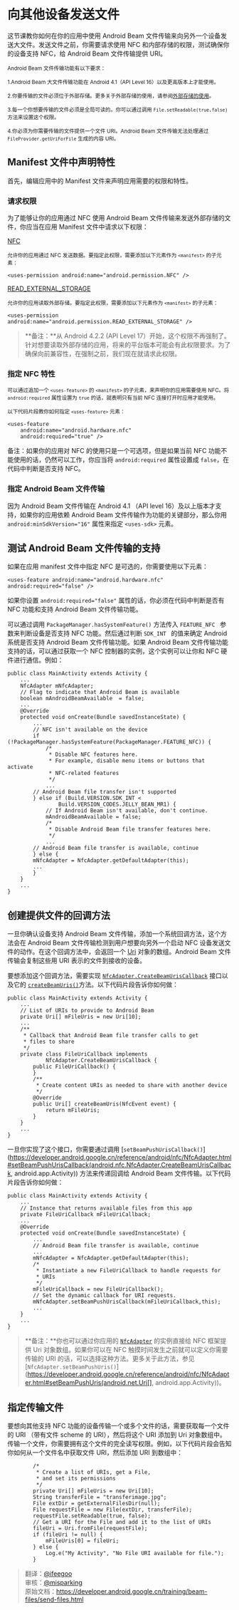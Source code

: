 # 向其他设备发送文件

这节课教你如何在你的应用中使用 Android Beam 文件传输来向另外一个设备发送大文件。发送文件之前，你需要请求使用 NFC 和内部存储的权限，测试确保你的设备支持 NFC，给 Android Beam 文件传输提供 URI。

<small>Android Beam 文件传输功能有以下要求：</small>

<small>1.Android Beam 大文件传输功能在 Android 4.1（API Level 16）以及更高版本上才能使用。</small>

<small>2.你要传输的文件必须位于外部存储。更多关于外部存储的使用，请参阅[外部存储的使用](https://developer.android.google.cn/guide/topics/data/data-storage.html#filesExternal)。</small>

<small>3.每一个你想要传输的文件必须是全局可读的。你可以通过调用 `File.setReadable(true,false)` 方法来设置这个权限。</small>

<small>4.你必须为你需要传输的文件提供一个文件 URI。Android Beam 文件传输无法处理通过 `FileProvider.getUriForFile` 生成的内容 URI。</small>

## Manifest 文件中声明特性

首先，编辑应用中的 Manifest 文件来声明应用需要的权限和特性。

### 请求权限

为了能够让你的应用通过 NFC 使用 Android Beam 文件传输来发送外部存储的文件，你应当在应用 Manifest 文件中请求以下权限：

[NFC](https://developer.android.google.cn/reference/android/Manifest.permission.html#NFC)

<small>允许你的应用通过 NFC 发送数据。要指定此权限，需要添加以下元素作为 `<manifest>` 的子元素：</small>

```
<uses-permission android:name="android.permission.NFC" />
```

[READ\_EXTERNAL\_STORAGE](https://developer.android.google.cn/reference/android/Manifest.permission.html#READ_EXTERNAL_STORAGE)

<small>允许你的应用读取外部存储。要指定此权限，需要添加以下元素作为 `<manifest>` 的子元素：</small>

```
<uses-permission android:name="android.permission.READ_EXTERNAL_STORAGE" />
```

>**备注：**从 Android 4.2.2 (API Level 17）开始，这个权限不再强制了。针对想要读取外部存储的应用，将来的平台版本可能会有此权限要求。为了确保向前兼容性，在强制之前，我们现在就请求此权限。


### 指定 NFC 特性

<small>可以通过追加一个 `<uses-feature>` 的 `<manifest>` 的子元素，来声明你的应用需要使用 NFC。将 `android:required` 属性设置为 `true` 的话，就表明只有当前 NFC 连接打开时应用才能使用。</small>

<small>以下代码片段教你如何指定 `<uses-feature>` 元素：</small>

```
<uses-feature
    android:name="android.hardware.nfc"
    android:required="true" />
```

备注：如果你的应用对 NFC 的使用只是一个可选项，但是如果当前 NFC 功能不能使用的话，仍然可以工作，你应当将 `android:required` 属性设置成 `false`，在代码中判断是否支持 NFC。

### 指定 Android Beam 文件传输

因为 Android Beam 文件传输在 Android 4.1 （API level 16）及以上版本才支持，如果你的应用依赖 Android Beam 文件传输作为功能的关键部分，那么你用 `android:minSdkVersion="16"` 属性来指定 `<uses-sdk>` 元素。

## 测试 Android Beam 文件传输的支持

如果在应用 manifest 文件中指定 NFC 是可选的，你需要使用以下元素：

```
<uses-feature android:name="android.hardware.nfc" android:required="false" />
```

如果你设置 `android:required="false"` 属性的话，你必须在代码中判断是否有 NFC 功能和支持 Android Beam 文件传输功能。

可以通过调用 `PackageManager.hasSystemFeature()` 方法传入 `FEATURE_NFC ` 参数来判断设备是否支持 NFC 功能。然后通过判断 `SDK_INT ` 的值来确定 Android 系统是否支持 Android Beam 文件传输功能。如果 Android Beam 文件传输功能支持的话，可以通过获取一个 NFC 控制器的实例，这个实例可以让你和 NFC 硬件进行通信。例如：

```
public class MainActivity extends Activity {
    ...
    NfcAdapter mNfcAdapter;
    // Flag to indicate that Android Beam is available
    boolean mAndroidBeamAvailable  = false;
    ...
    @Override
    protected void onCreate(Bundle savedInstanceState) {
        ...
        // NFC isn't available on the device
        if (!PackageManager.hasSystemFeature(PackageManager.FEATURE_NFC)) {
            /*
             * Disable NFC features here.
             * For example, disable menu items or buttons that activate
             * NFC-related features
             */
            ...
        // Android Beam file transfer isn't supported
        } else if (Build.VERSION.SDK_INT <
                Build.VERSION_CODES.JELLY_BEAN_MR1) {
            // If Android Beam isn't available, don't continue.
            mAndroidBeamAvailable = false;
            /*
             * Disable Android Beam file transfer features here.
             */
            ...
        // Android Beam file transfer is available, continue
        } else {
        mNfcAdapter = NfcAdapter.getDefaultAdapter(this);
        ...
        }
    }
    ...
}
```

## 创建提供文件的回调方法

一旦你确认设备支持 Android Beam 文件传输，添加一个系统回调方法，这个方法会在 Android Beam 文件传输检测到用户想要向另外一个启动 NFC 设备发送文件的动作。在这个回调方法中，会返回一个 [Uri](https://developer.android.google.cn/reference/android/net/Uri.html) 对象的数组。Android Beam 文件传输会复制这些用 URI 表示的文件到接收的设备。

要想添加这个回调方法，需要实现 [`NfcAdapter.CreateBeamUrisCallback`](https://developer.android.google.cn/reference/android/nfc/NfcAdapter.CreateBeamUrisCallback.html) 接口以及它的 [`createBeamUris()`](https://developer.android.google.cn/reference/android/nfc/NfcAdapter.CreateBeamUrisCallback.html#createBeamUris(android.nfc.NfcEvent))方法。以下代码片段告诉你如何做：

```
public class MainActivity extends Activity {
    ...
    // List of URIs to provide to Android Beam
    private Uri[] mFileUris = new Uri[10];
    ...
    /**
     * Callback that Android Beam file transfer calls to get
     * files to share
     */
    private class FileUriCallback implements
            NfcAdapter.CreateBeamUrisCallback {
        public FileUriCallback() {
        }
        /**
         * Create content URIs as needed to share with another device
         */
        @Override
        public Uri[] createBeamUris(NfcEvent event) {
            return mFileUris;
        }
    }
    ...
}
```

一旦你实现了这个接口，你需要通过调用 [`setBeamPushUrisCallback()`](https://developer.android.google.cn/reference/android/nfc/NfcAdapter.html#setBeamPushUrisCallback(android.nfc.NfcAdapter.CreateBeamUrisCallback, android.app.Activity)) 方法来传递回调给 Android Beam 文件传输。以下代码片段告诉你如何做：

```
public class MainActivity extends Activity {
    ...
    // Instance that returns available files from this app
    private FileUriCallback mFileUriCallback;
    ...
    @Override
    protected void onCreate(Bundle savedInstanceState) {
        ...
        // Android Beam file transfer is available, continue
        ...
        mNfcAdapter = NfcAdapter.getDefaultAdapter(this);
        /*
         * Instantiate a new FileUriCallback to handle requests for
         * URIs
         */
        mFileUriCallback = new FileUriCallback();
        // Set the dynamic callback for URI requests.
        mNfcAdapter.setBeamPushUrisCallback(mFileUriCallback,this);
        ...
    }
    ...
}
```

>**备注：**你也可以通过你应用的 [`NfcAdapter`](https://developer.android.google.cn/reference/android/nfc/NfcAdapter.html) 的实例直接给 NFC 框架提供 Uri 对象数组。如果你可以在 NFC 触摸时间发生之前就可以定义你需要传输的 URI 的话，可以选择这种方法。更多关于此方法，参见 [`NfcAdapter.setBeamPushUris()`](https://developer.android.google.cn/reference/android/nfc/NfcAdapter.html#setBeamPushUris(android.net.Uri[], android.app.Activity))。

## 指定传输文件

要想向其他支持 NFC 功能的设备传输一个或多个文件的话，需要获取每一个文件的 URI （带有文件 scheme 的 URI），然后将这个 URI 添加到 Uri 对象数组中。传输一个文件，你需要拥有这个文件的完全读写权限。例如，以下代码片段会告知你如何从一个文件名中获取文件 URI，然后添加 URI 到数组中：

```
        /*
         * Create a list of URIs, get a File,
         * and set its permissions
         */
        private Uri[] mFileUris = new Uri[10];
        String transferFile = "transferimage.jpg";
        File extDir = getExternalFilesDir(null);
        File requestFile = new File(extDir, transferFile);
        requestFile.setReadable(true, false);
        // Get a URI for the File and add it to the list of URIs
        fileUri = Uri.fromFile(requestFile);
        if (fileUri != null) {
            mFileUris[0] = fileUri;
        } else {
            Log.e("My Activity", "No File URI available for file.");
        }
```

>翻译：[@ifeegoo](https://github.com/ifeegoo)   
>审核：[@misparking](https://github.com/misparking)    
>原始文档：<https://developer.android.google.cn/training/beam-files/send-files.html>  
















